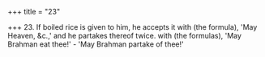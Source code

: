 +++
title = "23"

+++
23. If boiled rice is given to him, he accepts it with (the formula), 'May Heaven, &c.,' and he partakes thereof twice. with (the formulas), 'May Brahman eat thee!' - 'May Brahman partake of thee!'
